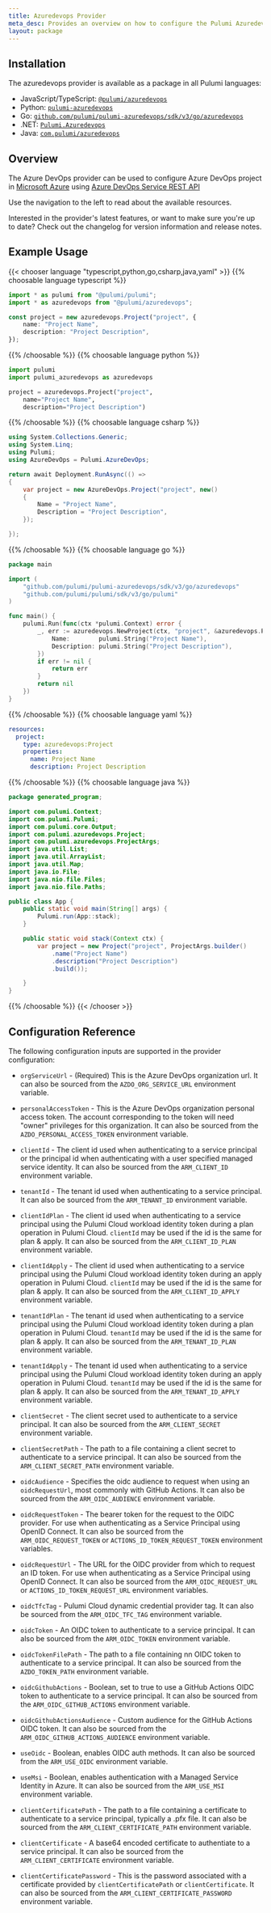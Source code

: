 ```yaml
---
title: Azuredevops Provider
meta_desc: Provides an overview on how to configure the Pulumi Azuredevops provider.
layout: package
---
```

## Installation

The azuredevops provider is available as a package in all Pulumi languages:

* JavaScript/TypeScript: [`@pulumi/azuredevops`](https://www.npmjs.com/package/@pulumi/azuredevops)
* Python: [`pulumi-azuredevops`](https://pypi.org/project/pulumi-azuredevops/)
* Go: [`github.com/pulumi/pulumi-azuredevops/sdk/v3/go/azuredevops`](https://github.com/pulumi/pulumi-azuredevops)
* .NET: [`Pulumi.Azuredevops`](https://www.nuget.org/packages/Pulumi.Azuredevops)
* Java: [`com.pulumi/azuredevops`](https://central.sonatype.com/artifact/com.pulumi/azuredevops)
## Overview

The Azure DevOps provider can be used to configure Azure DevOps project in [Microsoft Azure](https://azure.microsoft.com/en-us/) using [Azure DevOps Service REST API](https://docs.microsoft.com/en-us/rest/api/azure/devops/?view=azure-devops-rest-7.0)

Use the navigation to the left to read about the available resources.

Interested in the provider's latest features, or want to make sure you're up to date? Check out the changelog for version information and release notes.
## Example Usage

{{< chooser language "typescript,python,go,csharp,java,yaml" >}}
{{% choosable language typescript %}}
```typescript
import * as pulumi from "@pulumi/pulumi";
import * as azuredevops from "@pulumi/azuredevops";

const project = new azuredevops.Project("project", {
    name: "Project Name",
    description: "Project Description",
});
```
{{% /choosable %}}
{{% choosable language python %}}
```python
import pulumi
import pulumi_azuredevops as azuredevops

project = azuredevops.Project("project",
    name="Project Name",
    description="Project Description")
```
{{% /choosable %}}
{{% choosable language csharp %}}
```csharp
using System.Collections.Generic;
using System.Linq;
using Pulumi;
using AzureDevOps = Pulumi.AzureDevOps;

return await Deployment.RunAsync(() =>
{
    var project = new AzureDevOps.Project("project", new()
    {
        Name = "Project Name",
        Description = "Project Description",
    });

});

```
{{% /choosable %}}
{{% choosable language go %}}
```go
package main

import (
	"github.com/pulumi/pulumi-azuredevops/sdk/v3/go/azuredevops"
	"github.com/pulumi/pulumi/sdk/v3/go/pulumi"
)

func main() {
	pulumi.Run(func(ctx *pulumi.Context) error {
		_, err := azuredevops.NewProject(ctx, "project", &azuredevops.ProjectArgs{
			Name:        pulumi.String("Project Name"),
			Description: pulumi.String("Project Description"),
		})
		if err != nil {
			return err
		}
		return nil
	})
}
```
{{% /choosable %}}
{{% choosable language yaml %}}
```yaml
resources:
  project:
    type: azuredevops:Project
    properties:
      name: Project Name
      description: Project Description
```
{{% /choosable %}}
{{% choosable language java %}}
```java
package generated_program;

import com.pulumi.Context;
import com.pulumi.Pulumi;
import com.pulumi.core.Output;
import com.pulumi.azuredevops.Project;
import com.pulumi.azuredevops.ProjectArgs;
import java.util.List;
import java.util.ArrayList;
import java.util.Map;
import java.io.File;
import java.nio.file.Files;
import java.nio.file.Paths;

public class App {
    public static void main(String[] args) {
        Pulumi.run(App::stack);
    }

    public static void stack(Context ctx) {
        var project = new Project("project", ProjectArgs.builder()
            .name("Project Name")
            .description("Project Description")
            .build());

    }
}
```
{{% /choosable %}}
{{< /chooser >}}
## Configuration Reference

The following configuration inputs are supported in the provider configuration:

- `orgServiceUrl` - (Required) This is the Azure DevOps organization url. It can also be
  sourced from the `AZDO_ORG_SERVICE_URL` environment variable.

- `personalAccessToken` - This is the Azure DevOps organization personal access
  token. The account corresponding to the token will need "owner" privileges for this
  organization. It can also be sourced from the `AZDO_PERSONAL_ACCESS_TOKEN` environment variable.

- `clientId` - The client id used when authenticating to a service principal or the principal id when
  authenticating with a user specified managed service identity. It can also be sourced from
  the `ARM_CLIENT_ID` environment variable.

- `tenantId` - The tenant id used when authenticating to a service principal.
  It can also be sourced from the `ARM_TENANT_ID` environment variable.

- `clientIdPlan` - The client id used when authenticating to a service principal using the Pulumi
  Cloud workload identity token during a plan operation in Pulumi Cloud. `clientId` may be used if
  the id is the same for plan & apply.
  It can also be sourced from the `ARM_CLIENT_ID_PLAN` environment variable.

- `clientIdApply` - The client id used when authenticating to a service principal using the Pulumi
  Cloud workload identity token during an apply operation in Pulumi Cloud. `clientId` may be used if
  the id is the same for plan & apply.
  It can also be sourced from the `ARM_CLIENT_ID_APPLY` environment variable.

- `tenantIdPlan` - The tenant id used when authenticating to a service principal using the Pulumi
  Cloud workload identity token during a plan operation in Pulumi Cloud. `tenantId` may be used if
  the id is the same for plan & apply.
  It can also be sourced from the `ARM_TENANT_ID_PLAN` environment variable.

- `tenantIdApply` - The tenant id used when authenticating to a service principal using the Pulumi
  Cloud workload identity token during an apply operation in Pulumi Cloud. `tenantId` may be used if
  the id is the same for plan & apply.
  It can also be sourced from the `ARM_TENANT_ID_APPLY` environment variable.

- `clientSecret` - The client secret used to authenticate to a service principal.
  It can also be sourced from the `ARM_CLIENT_SECRET` environment variable.

- `clientSecretPath` - The path to a file containing a client secret to authenticate to a service principal.
  It can also be sourced from the `ARM_CLIENT_SECRET_PATH` environment variable.

- `oidcAudience` - Specifies the oidc audience to request when using an `oidcRequestUrl`, most commonly with GitHub Actions.
  It can also be sourced from the `ARM_OIDC_AUDIENCE` environment variable.

- `oidcRequestToken` - The bearer token for the request to the OIDC provider. For use when authenticating as a Service Principal using OpenID Connect.
  It can also be sourced from the `ARM_OIDC_REQUEST_TOKEN` or `ACTIONS_ID_TOKEN_REQUEST_TOKEN` environment variables.

- `oidcRequestUrl` - The URL for the OIDC provider from which to request an ID token. For use when authenticating as a Service Principal using OpenID Connect.
  It can also be sourced from the `ARM_OIDC_REQUEST_URL` or `ACTIONS_ID_TOKEN_REQUEST_URL` environment variables.

- `oidcTfcTag` - Pulumi Cloud dynamic credential provider tag. It can also be sourced from the `ARM_OIDC_TFC_TAG` environment variable.

- `oidcToken` - An OIDC token to authenticate to a service principal.
  It can also be sourced from the `ARM_OIDC_TOKEN` environment variable.

- `oidcTokenFilePath` - The path to a file containing nn OIDC token to authenticate to a service principal.
  It can also be sourced from the `AZDO_TOKEN_PATH` environment variable.

- `oidcGithubActions` - Boolean, set to true to use a GitHub Actions OIDC token to authenticate to a service principal.
  It can also be sourced from the `ARM_OIDC_GITHUB_ACTIONS` environment variable.

- `oidcGithubActionsAudience` - Custom audience for the GitHub Actions OIDC token.
  It can also be sourced from the `ARM_OIDC_GITHUB_ACTIONS_AUDIENCE` environment variable.

- `useOidc` - Boolean, enables OIDC auth methods. It can also be sourced from the `ARM_USE_OIDC` environment variable.

- `useMsi` - Boolean, enables authentication with a Managed Service Identity in Azure. It can also be sourced from the `ARM_USE_MSI` environment variable.

- `clientCertificatePath` - The path to a file containing a certificate to authenticate to a service
  principal, typically a .pfx file.
  It can also be sourced from the `ARM_CLIENT_CERTIFICATE_PATH` environment variable.

- `clientCertificate` - A base64 encoded certificate to authentiate to a service principal.
  It can also be sourced from the `ARM_CLIENT_CERTIFICATE` environment variable.

- `clientCertificatePassword` - This is the password associated with a certificate provided
  by `clientCertificatePath` or `clientCertificate`. It can also be sourced
  from the `ARM_CLIENT_CERTIFICATE_PASSWORD` environment variable.